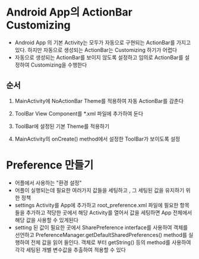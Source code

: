 # Android App의 ActionBar Customizing
* Android App 의 기본 Activity는 모두가 자동으로 구현되는
ActionBar를 가지고 있다. 하지만 자동으로 생성되는 ActionBar는
Customizing 하기가 어렵다
* 자동으로 생성되는 ActionBar를 보이지 않도록 설정하고
임의로 ActionBar를 설정하여 Customizing을 수행한다

## 순서
1. MainActivity에 NoActionBar Theme를 적용하여 자동 ActionBar를 감춘다

2. ToolBar View Component를 *.xml 파일에 추가하여 둔다
3. ToolBar에 설정된 기본 Theme를 적용하기
4. MainActivity의 onCreate() method에서 설정한 ToolBar가 보이도록 설정

# Preference 만들기
* 어플에서 사용하는 "환경 설정"
* 어플이 실행되는데 필요한 여러가지 값들을 세팅하고 ,
그 세팅된 값을 유지하기 위한 정책
* settings Activity를 App에 추가하고
root_preference.xml 파일에 필요한 항목들을 추가하고
적당한 곳에서 해당 Activity를 열어서 값을 세팅하면
App 전체에서 해당 값을 사용할 수 있게된다
* setting 된 값이 필요한 곳에서
SharePreference interface를 사용하여 객체를 선언하고
PreferenceManager.getDefaultSharedPreferences() method를 실행하여
전체 값을 읽어 들인다.
객체로 부터 getString() 등의 method를 사용하여 각각 세팅된 개별 변수값을
추출하여 적용할 수 있다